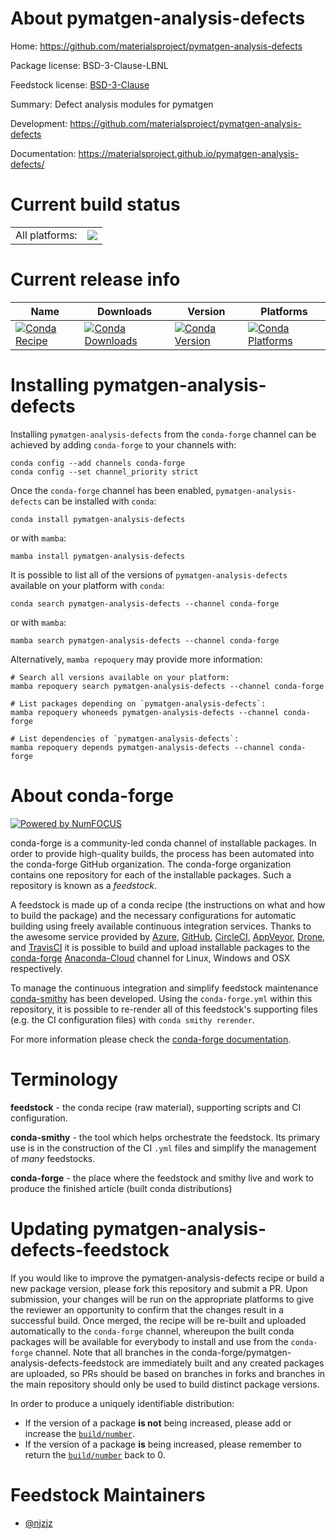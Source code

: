 About pymatgen-analysis-defects
===============================

Home: https://github.com/materialsproject/pymatgen-analysis-defects

Package license: BSD-3-Clause-LBNL

Feedstock license: [BSD-3-Clause](https://github.com/conda-forge/pymatgen-analysis-defects-feedstock/blob/main/LICENSE.txt)

Summary: Defect analysis modules for pymatgen

Development: https://github.com/materialsproject/pymatgen-analysis-defects

Documentation: https://materialsproject.github.io/pymatgen-analysis-defects/

Current build status
====================


<table><tr><td>All platforms:</td>
    <td>
      <a href="https://dev.azure.com/conda-forge/feedstock-builds/_build/latest?definitionId=18293&branchName=main">
        <img src="https://dev.azure.com/conda-forge/feedstock-builds/_apis/build/status/pymatgen-analysis-defects-feedstock?branchName=main">
      </a>
    </td>
  </tr>
</table>

Current release info
====================

| Name | Downloads | Version | Platforms |
| --- | --- | --- | --- |
| [![Conda Recipe](https://img.shields.io/badge/recipe-pymatgen--analysis--defects-green.svg)](https://anaconda.org/conda-forge/pymatgen-analysis-defects) | [![Conda Downloads](https://img.shields.io/conda/dn/conda-forge/pymatgen-analysis-defects.svg)](https://anaconda.org/conda-forge/pymatgen-analysis-defects) | [![Conda Version](https://img.shields.io/conda/vn/conda-forge/pymatgen-analysis-defects.svg)](https://anaconda.org/conda-forge/pymatgen-analysis-defects) | [![Conda Platforms](https://img.shields.io/conda/pn/conda-forge/pymatgen-analysis-defects.svg)](https://anaconda.org/conda-forge/pymatgen-analysis-defects) |

Installing pymatgen-analysis-defects
====================================

Installing `pymatgen-analysis-defects` from the `conda-forge` channel can be achieved by adding `conda-forge` to your channels with:

```
conda config --add channels conda-forge
conda config --set channel_priority strict
```

Once the `conda-forge` channel has been enabled, `pymatgen-analysis-defects` can be installed with `conda`:

```
conda install pymatgen-analysis-defects
```

or with `mamba`:

```
mamba install pymatgen-analysis-defects
```

It is possible to list all of the versions of `pymatgen-analysis-defects` available on your platform with `conda`:

```
conda search pymatgen-analysis-defects --channel conda-forge
```

or with `mamba`:

```
mamba search pymatgen-analysis-defects --channel conda-forge
```

Alternatively, `mamba repoquery` may provide more information:

```
# Search all versions available on your platform:
mamba repoquery search pymatgen-analysis-defects --channel conda-forge

# List packages depending on `pymatgen-analysis-defects`:
mamba repoquery whoneeds pymatgen-analysis-defects --channel conda-forge

# List dependencies of `pymatgen-analysis-defects`:
mamba repoquery depends pymatgen-analysis-defects --channel conda-forge
```


About conda-forge
=================

[![Powered by
NumFOCUS](https://img.shields.io/badge/powered%20by-NumFOCUS-orange.svg?style=flat&colorA=E1523D&colorB=007D8A)](https://numfocus.org)

conda-forge is a community-led conda channel of installable packages.
In order to provide high-quality builds, the process has been automated into the
conda-forge GitHub organization. The conda-forge organization contains one repository
for each of the installable packages. Such a repository is known as a *feedstock*.

A feedstock is made up of a conda recipe (the instructions on what and how to build
the package) and the necessary configurations for automatic building using freely
available continuous integration services. Thanks to the awesome service provided by
[Azure](https://azure.microsoft.com/en-us/services/devops/), [GitHub](https://github.com/),
[CircleCI](https://circleci.com/), [AppVeyor](https://www.appveyor.com/),
[Drone](https://cloud.drone.io/welcome), and [TravisCI](https://travis-ci.com/)
it is possible to build and upload installable packages to the
[conda-forge](https://anaconda.org/conda-forge) [Anaconda-Cloud](https://anaconda.org/)
channel for Linux, Windows and OSX respectively.

To manage the continuous integration and simplify feedstock maintenance
[conda-smithy](https://github.com/conda-forge/conda-smithy) has been developed.
Using the ``conda-forge.yml`` within this repository, it is possible to re-render all of
this feedstock's supporting files (e.g. the CI configuration files) with ``conda smithy rerender``.

For more information please check the [conda-forge documentation](https://conda-forge.org/docs/).

Terminology
===========

**feedstock** - the conda recipe (raw material), supporting scripts and CI configuration.

**conda-smithy** - the tool which helps orchestrate the feedstock.
                   Its primary use is in the construction of the CI ``.yml`` files
                   and simplify the management of *many* feedstocks.

**conda-forge** - the place where the feedstock and smithy live and work to
                  produce the finished article (built conda distributions)


Updating pymatgen-analysis-defects-feedstock
============================================

If you would like to improve the pymatgen-analysis-defects recipe or build a new
package version, please fork this repository and submit a PR. Upon submission,
your changes will be run on the appropriate platforms to give the reviewer an
opportunity to confirm that the changes result in a successful build. Once
merged, the recipe will be re-built and uploaded automatically to the
`conda-forge` channel, whereupon the built conda packages will be available for
everybody to install and use from the `conda-forge` channel.
Note that all branches in the conda-forge/pymatgen-analysis-defects-feedstock are
immediately built and any created packages are uploaded, so PRs should be based
on branches in forks and branches in the main repository should only be used to
build distinct package versions.

In order to produce a uniquely identifiable distribution:
 * If the version of a package **is not** being increased, please add or increase
   the [``build/number``](https://docs.conda.io/projects/conda-build/en/latest/resources/define-metadata.html#build-number-and-string).
 * If the version of a package **is** being increased, please remember to return
   the [``build/number``](https://docs.conda.io/projects/conda-build/en/latest/resources/define-metadata.html#build-number-and-string)
   back to 0.

Feedstock Maintainers
=====================

* [@njzjz](https://github.com/njzjz/)

